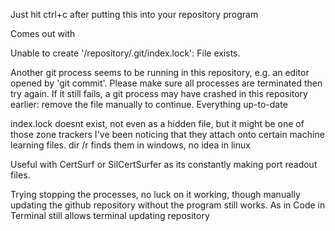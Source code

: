 Just hit ctrl+c after putting this into your repository program

Comes out with

Unable to create '/repository/.git/index.lock': File exists.

Another git process seems to be running in this repository, e.g.
an editor opened by 'git commit'. Please make sure all processes
are terminated then try again. If it still fails, a git process
may have crashed in this repository earlier:
remove the file manually to continue.
Everything up-to-date

index.lock doesnt exist, not even as a hidden file, but it might be one of those zone trackers I've been noticing that they attach onto certain machine learning files. dir /r finds them in windows, no idea in linux


Useful with CertSurf or SilCertSurfer as its constantly making port readout files.


Trying stopping the processes, no luck on it working, though manually updating the github repository without the program still works. As in Code in Terminal still allows terminal updating repository
